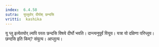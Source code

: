 ```yaml
---
index:  6.4.58
sutra:  युप्लुवोर् दीर्घश् छन्दसि
vritti:  kashika 
---
```


यु प्लु इत्येतयोर् ल्यपि परतः छन्दसि विषये दीर्घो भवति। दान्त्यनुपूर्वं वियूय। यत्रा यो दक्षिणा परिप्लूय। छन्दसि इति किम्? संयुत्य। आप्लुत्य।

